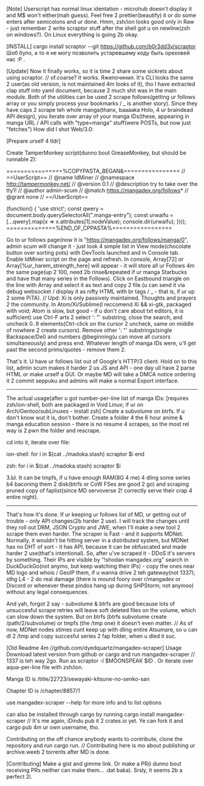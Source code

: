 [Note]
Userscript has normal linux identation - microhub doesn't display it and M$ won't either(mah guess). Feel free 2 prettier(beautify) it or do some enters after semicolons and ur done.
Hmm, zsh/ion looks good only in Raw - just remember 2 write scraptor stuff after the shell got u on newline(zsh on windows?). On Linux everything is going 2b okay.


[INSTALL]
cargo install scraptor --git https://github.com/b0r3dd3v/scraptor
Шоб було, а то я не могу позволить устаревшему коду быть ореховей нас :P .

[Update]
Now it finally works, so it is time 2 share some sickrets about using scraptor. // of.coarse? it works. Яжепочинил.
It's CLI looks the same 2 user(as old version, is not maintained 4m looks of it), tho I have extracted clap stuff into yaml document, because 2 much shit was in the main module.
Both of the utilities can be used 2 scrape follows(getting ur follows array or you simply process your bookmarks / _ is another story).
Since they have caps 2 scrape teh whole manga(thanx, baaaaka Holo, 4 ur braindead API design), you iterate over array of your manga IDs(these, appearing in manga URL / API calls with "type=manga" stuff(were POSTs, but now just "fetches")
How did I shot Web/3.0:
 
[Prepare urself 4 tldr]

Create TamperMonkey script(dunno bout GreaseMonkey, but should be runnable 2):

================%COPYPASTA_BEGAN&================
// ==UserScript==
// @name         IdMiner
// @namespace    http://tampermonkey.net/
// @version      0.1
// @description  try to take over the tty1!
// @author       admin-scum
// @match        https://mangadex.org/follows*
// @grant        none
// ==/UserScript==

(function() {
    'use strict';
   const qwery = document.body.querySelectorAll(".manga-entry");
   const urwaifu = [...qwery].map(x => x.attributes[1].nodeValue);
   console.dir(urwaifu);
})();
==============%END_OF_CPPASTA%=================

Go to ur follows page(now it is "https://mangadex.org/follows/manga/0", admin scum will change it - just look 4 simple list in View mode(chocolate button over sorting pots) with DevTools launched and in Console tab.
Enable IdMiner script on the page and refresh.
In console, Array[72] or Array[%ur_harem_strength_here] will appear - it will store all ur Follows 4m the same page(up 2 100, need 2b rinse&repeated if ur manga Starbucks and have that many series in the Follows).
Click on Eastbound triangle on the line with Array and select it as text and copy 2 file.(u can send it via debug websocket / display it as nifty HTML with br tags / _ - that is, if
ur up 2 some PiTA).
// Upd: Xi is only passively maintained. Thoughts and prayers 2 the community.
In Atom/Xi/Sublime(I reccomend Xi && xi-gtk, packaged with void; Atom is slow, but good - if u don't care about txt editors, it is sufficient) use Ctrl-F arts 2 select ': "' substring, close the search,
and uncheck 0..9 elements(Ctrl-click on the cursor 2 uncheck, same on middle of nowhere 2 create cursors).
Remove other ': "' substrings(single Backspace/Del) and numbers @beginning(u can move all cursors simultaneously) and press end. Whatever length of manga IDs were, u'll get past the second prims/quotes - remove them 2.

That's it. U have ur follows list out of Google's HTTP/3 client.
Hold on to this list, admin scum makes it harder 2 us JS and API - one day ull have 2 parse HTML or make urself a GUI. Or maybe MD will take a DMCA notice ordering it 2 commit seppuku and admins will make a normal Export interface.

--------
The actual usage(after u got number-per-line list of manga IDs:
[requires zsh/ion-shell, both are packaged in Void Linux; if ur on Arch/Gentoo/subLinuxes - install zsh]
Create a subvolume on btrfs. If u don't know wut it is, don't bother.
Create a folder 4 the 6 hour anime & manga education session - there is no resume 4 scrapes, so the most rel way is 2 pwn the folder and rescrape.

cd into it, iterate over file:

ion-shell:
for i in $(cat ../madoka.stash)
  scraptor $i
  end

zsh:
for i in $(cat ../madoka.stash)
  scraptor $i

З.Ы. It can be tmpfs, if u have enough RAM(8G 4 me) 4 dling some series b4 baconing them 2 disk(btrfs or CoW FSes are good 2 go) and scraping pruned copy of faplist(since MD servoverse 2! correctly serve their crap 4 entire night).

----------
That's how it's done. If ur keeping ur follows list of MD, ur getting out of trouble - only API changes(2b harder 2 use). I will track the changes
until they roll out DRM, JSON Crypto and JWE, when I'll make a new tool 2 scrape them even harder.
The scraper is Fast - and it supports MDNet. Normally, it wouldn't be hitting server in a distributed system, but MDNet has no DHT of sort - it has API,
because it can be obfuscated and made harder 2 use(that's intentional).
So, after u've scraped it - DDoS it's servers by something. Their IPs are visible by "!shodan mangadex.org" search in DuckDuckGo(not anymo, but keep watching their IPs) - copy the ones near MD logo
and whois / GeoIP them, if u wanna drive 2 teh gateway(not 1337); sthg L4 - 2 do real damage (there is mound foory over r/mangadex or Discord or whenever
these pindos hang up during SHPStorm; not anymoo) without any legal consequences.

And yah, forgot 2 say - subvolume & btrfs are good because lots of unsuccesful scrape retries will leave soft deleted files on the volume,
which can slow down the system.
But on btrfs (btrfs subvolume create /path/2/subvolume) or tmpfs (the /tmp one) it doesn't even matter.
// As of now, MDNet nodes stimes cunt keep up with dling entire Atsumare, so u can dl 2 /tmp and copy succesful series 2 fap folder, when u dled it suc.

[Old Readme 4m //github.com/dyedquartz/mangadex-scraper]
Usage
Download latest version from github or cargo and run mangadex-scraper <ID> // 1337 is teh way 2go. Run as scraptor -l $MOONSPEAK $ID . Or iterate over aqua-per-line file with zsh/ion.

Manga ID is /title/22723/sewayaki-kitsune-no-senko-san

Chapter ID is /chapter/8857/1

use mangadex-scraper --help for more info and to list options

can also be installed through cargo by running cargo install mangadex-scraper // It's me again, iDindu pub it 2 crates.io yet. Ye can fork it and cargo pub 4m ur own username, tho.

Contributing
on the off chance anybody wants to contribute, clone the repository and run cargo run. // Contributing here is mo about publishing ur archive.weeb 2 torrents after MD is done.

[Contributing]
Make a gist and gimme link. Or make a PR(i dunno bout receiving PRs neither can make them... .dat baka).
Srsly, it seems 2b a perfect 2l.
